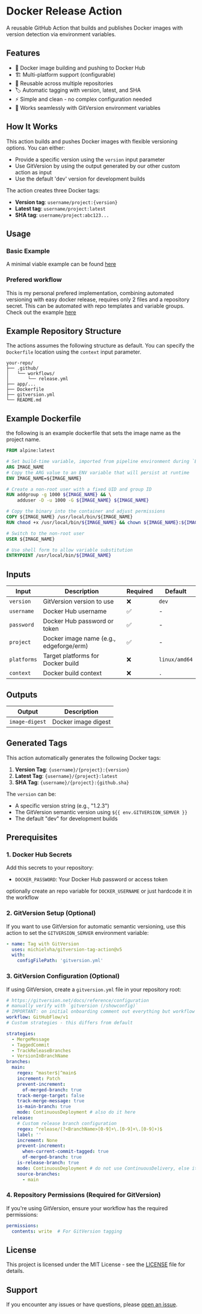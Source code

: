 # Docker Release Action

A reusable GitHub Action that builds and publishes Docker images with version detection via environment variables.

## Features

- 🐳 Docker image building and pushing to Docker Hub
- 🏗️ Multi-platform support (configurable)
- 🔄 Reusable across multiple repositories
- 🏷️ Automatic tagging with version, latest, and SHA
- ⚡ Simple and clean - no complex configuration needed
- 🎯 Works seamlessly with GitVersion environment variables

## How It Works

This action builds and pushes Docker images with flexible versioning options. You can either:
- Provide a specific version using the `version` input parameter
- Use GitVersion by using the output generated by our other custom action as input
- Use the default 'dev' version for development builds

The action creates three Docker tags:
- **Version tag**: `username/project:{version}`
- **Latest tag**: `username/project:latest`  
- **SHA tag**: `username/project:abc123...`

## Usage

### Basic Example

A minimal viable example can be found [here](./examples/minimal.yaml)

### Prefered workflow

This is my personal prefered implementation, combining automated versioning with easy docker release, requires only 2 files and a repository secret. This can be automated with repo templates and variable groups. Check out the example [here](./examples/main.yaml)

## Example Repository Structure

The actions assumes the following structure as default. You can specify the `Dockerfile` location using the `context` input parameter.

```
your-repo/
├── .github/
│   └── workflows/
│       └── release.yml
├── app/...
├── Dockerfile
├── gitversion.yml
└── README.md
```

## Example Dockerfile

the following is an example dockerfile that sets the image name as the project name.

```Dockerfile
FROM alpine:latest

# Set build-time variable, imported from pipeline environment during `Build` step
ARG IMAGE_NAME
# Copy the ARG value to an ENV variable that will persist at runtime
ENV IMAGE_NAME=${IMAGE_NAME}

# Create a non-root user with a fixed UID and group ID
RUN addgroup -g 1000 ${IMAGE_NAME} && \
    adduser -D -u 1000 -G ${IMAGE_NAME} ${IMAGE_NAME}

# Copy the binary into the container and adjust permissions
COPY ${IMAGE_NAME} /usr/local/bin/${IMAGE_NAME}
RUN chmod +x /usr/local/bin/${IMAGE_NAME} && chown ${IMAGE_NAME}:${IMAGE_NAME} /usr/local/bin/${IMAGE_NAME}

# Switch to the non-root user
USER ${IMAGE_NAME}

# Use shell form to allow variable substitution
ENTRYPOINT /usr/local/bin/${IMAGE_NAME}
```

## Inputs

| Input | Description | Required | Default |
|-------|-------------|----------|---------|
| `version` | GitVersion version to use | ❌ | `dev` |
| `username` | Docker Hub username | ✅ | - |
| `password` | Docker Hub password or token | ✅ | - |
| `project` | Docker image name (e.g., edgeforge/erm) | ✅ | - |
| `platforms` | Target platforms for Docker build | ❌ | `linux/amd64` |
| `context` | Docker build context | ❌ | `.` |

## Outputs

| Output | Description |
|--------|-------------|
| `image-digest` | Docker image digest |

## Generated Tags

This action automatically generates the following Docker tags:

1. **Version Tag**: `{username}/{project}:{version}`
2. **Latest Tag**: `{username}/{project}:latest`
3. **SHA Tag**: `{username}/{project}:{github.sha}`

The `version` can be:
- A specific version string (e.g., "1.2.3")
- The GitVersion semantic version using `${{ env.GITVERSION_SEMVER }}`
- The default "dev" for development builds

## Prerequisites

### 1. Docker Hub Secrets

Add this secrets to your repository:

- `DOCKER_PASSWORD`: Your Docker Hub password or access token

optionally create an repo variable for `DOCKER_USERNAME` or just hardcode it in the workflow

### 2. GitVersion Setup (Optional)

If you want to use GitVersion for automatic semantic versioning, use this action to set the `GITVERSION_SEMVER` environment variable:

```yaml
- name: Tag with GitVersion
  uses: michielvha/gitversion-tag-action@v5
  with:
    configFilePath: 'gitversion.yml'
```

### 3. GitVersion Configuration (Optional)

If using GitVersion, create a `gitversion.yml` file in your repository root:

```yaml
# https://gitversion.net/docs/reference/configuration
# manually verify with `gitversion (/showconfig)`
# IMPORTANT: on initial onboarding comment out everything but workflow after first run you can put it back
workflow: GitHubFlow/v1
# Custom strategies - this differs from default

strategies:
  - MergeMessage
  - TaggedCommit
  - TrackReleaseBranches
  - VersionInBranchName
branches:
  main:
    regex: ^master$|^main$
    increment: Patch
    prevent-increment:
      of-merged-branch: true
    track-merge-target: false
    track-merge-message: true
    is-main-branch: true
    mode: ContinuousDeployment # also do it here
  release:
    # Custom release branch configuration
    regex: ^release/(?<BranchName>[0-9]+\.[0-9]+\.[0-9]+)$
    label: ''
    increment: None
    prevent-increment:
      when-current-commit-tagged: true
      of-merged-branch: true
    is-release-branch: true
    mode: ContinuousDeployment # do not use ContinuousDelivery, else it will increment the version with a suffix on each commit.
    source-branches:
      - main
```

### 4. Repository Permissions (Required for GitVersion)

If you're using GitVersion, ensure your workflow has the required permissions:

```yaml
permissions:
  contents: write  # For GitVersion tagging
```

## License

This project is licensed under the MIT License - see the [LICENSE](LICENSE) file for details.

## Support

If you encounter any issues or have questions, please [open an issue](https://github.com/michielvha/release-action/issues).
